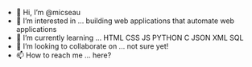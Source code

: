 - 👋 Hi, I’m @micseau
- 👀 I’m interested in ... building web applications that automate web applications
- 🌱 I’m currently learning ... HTML CSS JS PYTHON C JSON XML SQL 
- 💞️ I’m looking to collaborate on ... not sure yet!
- 📫 How to reach me ... here?

<!---
micseau/micseau is a ✨ special ✨ repository because its `README.md` (this file) appears on your GitHub profile.
You can click the Preview link to take a look at your changes.
--->
